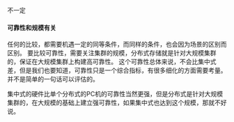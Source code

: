 不一定

#### 可靠性和规模有关
任何的比较，都需要机遇一定的同等条件，而同样的条件，也会因为场景的区别而区别。
要比较可靠性，需要关注集群的规模，分布式存储就是针对大规模集群的，保证在大规模集群上构建高可靠性。
这个可靠性总体来说，不会比集中式差，但是我们也要知道，可靠性只是一个综合指标，有很多细化的方面需要考量。
并不是简单的一句话可以评估的。

集中式的硬件比单个分布式的PC机的可靠性当然更强，但是分布式是针对大规模集群的，在大规模的基础上建立强可靠性，如果集中式也达到这个规模，那就不好说。
